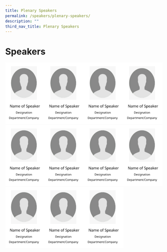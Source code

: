 ```yaml
---
title: Plenary Speakers
permalink: /speakers/plenary-speakers/
description: ""
third_nav_title: Plenary Speakers
---
```

#  Speakers

<div style="display: flex; flex-wrap: wrap;">
  <div style="flex-basis: 25%; max-width: 25%;">
    <a href="/speakers/plenary-speakers/speaker-1/"><img alt="plenary speakers 1" src="/images/Speaker%20Summary.png"></a>
  </div>
  <div style="flex-basis: 25%; max-width: 25%;">
    <a href="/speakers/plenary-speakers/speaker-2/"><img alt="plenary speakers 2" src="/images/Speaker%20Summary.png"></a>
  </div>
  <div style="flex-basis: 25%; max-width: 25%;">
    <a href="/speakers/plenary-speakers/speaker-3/"><img alt="plenary speakers 3" src="/images/Speaker%20Summary.png"></a>
  </div>
  <div style="flex-basis: 25%; max-width: 25%;">
    <a href="/speakers/plenary-speakers/speaker-4/"><img alt="plenary speakers 4" src="/images/Speaker%20Summary.png"></a>
  </div>
  <div style="flex-basis: 25%; max-width: 25%;">
    <a href="/speakers/plenary-speakers/speaker-5/"><img alt="plenary speakers 5" src="/images/Speaker%20Summary.png"></a>
  </div>
  <div style="flex-basis: 25%; max-width: 25%;">
    <a href="/speakers/plenary-speakers/speaker-6/"><img alt="plenary speakers 6" src="/images/Speaker%20Summary.png"></a>
  </div>
  <div style="flex-basis: 25%; max-width: 25%;">
    <a href="/speakers/plenary-speakers/speaker-7/"><img alt="plenary speakers 7" src="/images/Speaker%20Summary.png"></a>
  </div>
  <div style="flex-basis: 25%; max-width: 25%;">
    <a href="/speakers/plenary-speakers/speaker-8/"><img alt="plenary speakers 8" src="/images/Speaker%20Summary.png"></a>
  </div>
  <div style="flex-basis: 25%; max-width: 25%;">
    <a href="/speakers/plenary-speakers/speaker-9/"><img alt="plenary speakers 9" src="/images/Speaker%20Summary.png"></a>
  </div>
  <div style="flex-basis: 25%; max-width: 25%;">
    <a href="/speakers/plenary-speakers/speaker-10/"><img alt="plenary speakers 10" src="/images/Speaker%20Summary.png"></a>
  </div>
  <div style="flex-basis: 25%; max-width: 25%;">
    <a href="/speakers/plenary-speakers/speaker-11/"><img alt="plenary speakers 11" src="/images/Speaker%20Summary.png"></a>
  </div>
</div>

